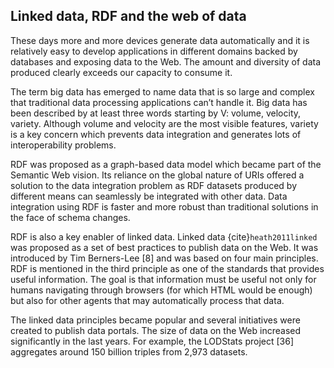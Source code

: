 ## Linked data, RDF and the web of data
These days more and more devices generate data automatically and it is relatively easy to develop applications in different domains backed by databases and exposing data to the Web. The amount and diversity of data produced clearly exceeds our capacity to consume it.

The term big data has emerged to name data that is so large and complex that traditional data processing applications can’t handle it. Big data has been described by at least three words starting by V: volume, velocity, variety. Although volume and velocity are the most visible features, variety is a key concern which prevents data integration and generates lots of interoperability problems.

RDF was proposed as a graph-based data model which became part of the Semantic Web vision. Its reliance on the global nature of URIs offered a solution to the data integration problem as RDF datasets produced by different means can seamlessly be integrated with other data. Data integration using RDF is faster and more robust than traditional solutions in the face of schema changes.

RDF is also a key enabler of linked data. Linked data {cite}`heath2011linked` was proposed as a set of best practices to publish data on the Web. It was introduced by Tim Berners-Lee [8] and was based on four main principles. RDF is mentioned in the third principle as one of the standards that provides useful information. The goal is that information must be useful not only for humans navigating through browsers (for which HTML would be enough) but also for other agents that may automatically process that data.

The linked data principles became popular and several initiatives were created to publish data portals. The size of data on the Web increased significantly in the last years. For example, the LODStats project [36] aggregates around 150 billion triples from 2,973 datasets.